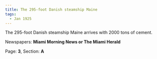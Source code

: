 ```yaml
---  
title: The 295-foot Danish steamship Maine  
tags:  
  - Jan 1925  
---  
```

  
The 295-foot Danish steamship Maine arrives with 2000 tons of cement.  
  
Newspapers: **Miami Morning News or The Miami Herald**  
  
Page: **3**, Section: **A** 
